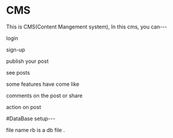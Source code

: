 # CMS

This is CMS(Content Mangement system), In this cms, you can---

login

sign-up

publish your post

see posts


some  features have come like 

comments  on the post or share 

action on post

#DataBase setup---

file name rb is a db file .
